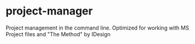 # project-manager
Project management in the command line. Optimized for working with MS Project files and "The Method" by IDesign
